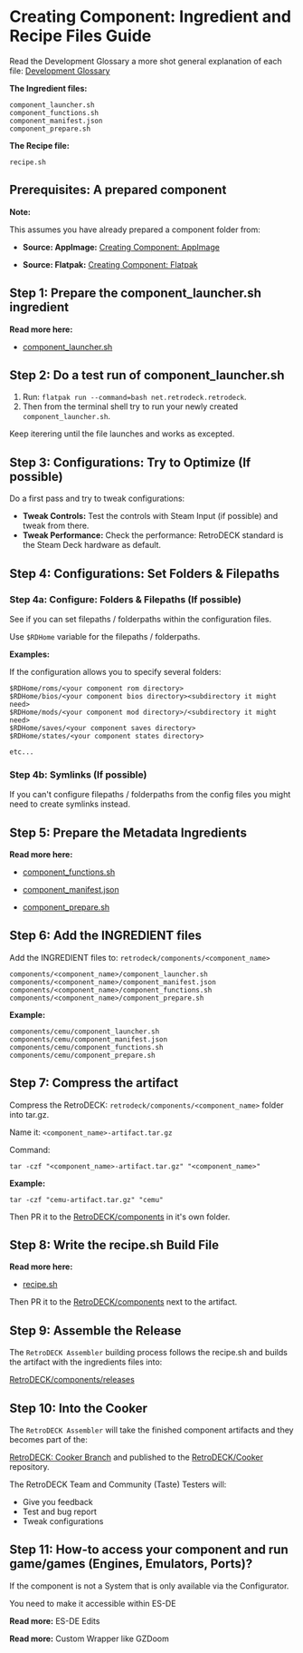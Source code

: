 # Creating Component: Ingredient and Recipe Files Guide

Read the Development Glossary a more shot general explanation of each file: [Development Glossary](../development-glossary.md) 

**The Ingredient files:**

```
component_launcher.sh
component_functions.sh
component_manifest.json
component_prepare.sh
```

**The Recipe file:**

```
recipe.sh
```

## Prerequisites: A prepared component

**Note:**

This assumes you have already prepared a component folder from:

- **Source: AppImage:** [Creating Component: AppImage](component-create-appimage.md)

- **Source: Flatpak:** [Creating Component: Flatpak](component-create-flatpak.md)

## Step 1: Prepare the component_launcher.sh ingredient

**Read more here:** 

- [component_launcher.sh](ing-component-launcher.md)

## Step 2: Do a test run of component_launcher.sh 

1. Run: `flatpak run --command=bash net.retrodeck.retrodeck`.
2. Then from the terminal shell try to run your newly created `component_launcher.sh`.

Keep iterering until the file launches and works as excepted.

## Step 3: Configurations: Try to Optimize (If possible) 

Do a first pass and try to tweak configurations:

- **Tweak Controls:** Test the controls with Steam Input (if possible) and tweak from there.
- **Tweak Performance:** Check the performance: RetroDECK standard is the Steam Deck hardware as default.

## Step 4: Configurations: Set Folders & Filepaths

### Step 4a: Configure: Folders & Filepaths (If possible) 

See if you can set filepaths / folderpaths within the configuration files.

Use `$RDHome` variable for the filepaths / folderpaths.

**Examples:**

If the configuration allows you to specify several folders:

```
$RDHome/roms/<your component rom directory>
$RDHome/bios/<your component bios directory><subdirectory it might need>
$RDHome/mods/<your component mod directory>/<subdirectory it might need>
$RDHome/saves/<your component saves directory>
$RDHome/states/<your component states directory>

etc...
```

### Step 4b: Symlinks (If possible) 

If you can't configure filepaths / folderpaths from the config files you might need to create symlinks instead.

## Step 5: Prepare the Metadata Ingredients

**Read more here:** 

- [component_functions.sh](ing-component-functions.md)

- [component_manifest.json](ing-component-manifest.md)

- [component_prepare.sh](ing-component-prepare.md)

## Step 6: Add the INGREDIENT files

Add the INGREDIENT files to: `retrodeck/components/<component_name>`

```
components/<component_name>/component_launcher.sh 
components/<component_name>/component_manifest.json
components/<component_name>/component_functions.sh
components/<component_name>/component_prepare.sh
```

**Example:**

```
components/cemu/component_launcher.sh 
components/cemu/component_manifest.json
components/cemu/component_functions.sh
components/cemu/component_prepare.sh
```

## Step 7: Compress the artifact

Compress the RetroDECK: `retrodeck/components/<component_name>` folder into tar.gz. 

Name it: `<component_name>-artifact.tar.gz`

Command:

```
tar -czf "<component_name>-artifact.tar.gz" "<component_name>"
```

**Example:**

```
tar -czf "cemu-artifact.tar.gz" "cemu"
```

Then PR it to the [RetroDECK/components](https://github.com/RetroDECK/components) in it's own folder.

## Step 8: Write the recipe.sh Build File

**Read more here:** 

- [recipe.sh](component-recipe.md)

Then PR it to the [RetroDECK/components](https://github.com/RetroDECK/components) next to the artifact.


## Step 9: Assemble the Release

The `RetroDECK Assembler` building process follows the recipe.sh and builds the artifact with the ingredients files into:

[RetroDECK/components/releases](https://github.com/RetroDECK/components/releases) 

## Step 10: Into the Cooker

The `RetroDECK Assembler` will take the finished component artifacts and they becomes part of the:

[RetroDECK: Cooker Branch](https://github.com/RetroDECK/RetroDECK/tree/cooker) and published to the [RetroDECK/Cooker](https://github.com/RetroDECK/Cooker) repository. 

The RetroDECK Team and Community (Taste) Testers will:

- Give you feedback
- Test and bug report
- Tweak configurations 

## Step 11: How-to access your component and run game/games (Engines, Emulators, Ports)? 

If the component is not a System that is only available via the Configurator. 

You need to make it accessible within ES-DE

**Read more:** ES-DE Edits

**Read more:** Custom Wrapper like GZDoom

 
